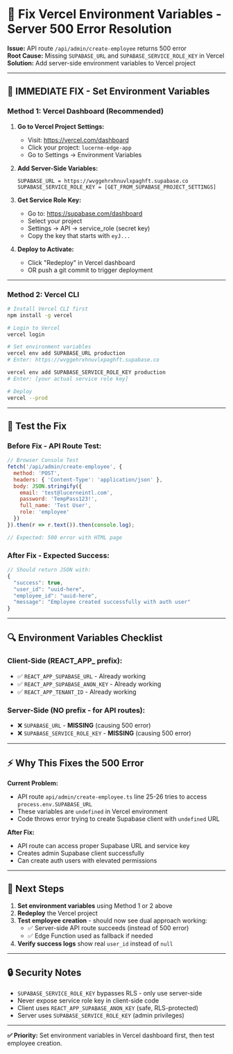 # 🔧 Fix Vercel Environment Variables - Server 500 Error Resolution

**Issue:** API route `/api/admin/create-employee` returns 500 error  
**Root Cause:** Missing `SUPABASE_URL` and `SUPABASE_SERVICE_ROLE_KEY` in Vercel  
**Solution:** Add server-side environment variables to Vercel project

---

## 🚨 **IMMEDIATE FIX - Set Environment Variables**

### **Method 1: Vercel Dashboard (Recommended)**

1. **Go to Vercel Project Settings:**
   - Visit: https://vercel.com/dashboard
   - Click your project: `lucerne-edge-app`
   - Go to Settings → Environment Variables

2. **Add Server-Side Variables:**
   ```
   SUPABASE_URL = https://wvggehrxhnuvlxpaghft.supabase.co
   SUPABASE_SERVICE_ROLE_KEY = [GET_FROM_SUPABASE_PROJECT_SETTINGS]
   ```

3. **Get Service Role Key:**
   - Go to: https://supabase.com/dashboard
   - Select your project
   - Settings → API → service_role (secret key)
   - Copy the key that starts with `eyJ...`

4. **Deploy to Activate:**
   - Click "Redeploy" in Vercel dashboard
   - OR push a git commit to trigger deployment

---

### **Method 2: Vercel CLI** 
```bash
# Install Vercel CLI first
npm install -g vercel

# Login to Vercel
vercel login

# Set environment variables
vercel env add SUPABASE_URL production
# Enter: https://wvggehrxhnuvlxpaghft.supabase.co

vercel env add SUPABASE_SERVICE_ROLE_KEY production  
# Enter: [your actual service role key]

# Deploy
vercel --prod
```

---

## 🧪 **Test the Fix**

### **Before Fix - API Route Test:**
```javascript
// Browser Console Test
fetch('/api/admin/create-employee', {
  method: 'POST',
  headers: { 'Content-Type': 'application/json' },
  body: JSON.stringify({
    email: 'test@lucerneintl.com',
    password: 'TempPass123!',
    full_name: 'Test User',
    role: 'employee'
  })
}).then(r => r.text()).then(console.log);

// Expected: 500 error with HTML page
```

### **After Fix - Expected Success:**
```javascript
// Should return JSON with:
{
  "success": true,
  "user_id": "uuid-here",
  "employee_id": "uuid-here", 
  "message": "Employee created successfully with auth user"
}
```

---

## 🔍 **Environment Variables Checklist**

### **Client-Side (REACT_APP_ prefix):**
- ✅ `REACT_APP_SUPABASE_URL` - Already working  
- ✅ `REACT_APP_SUPABASE_ANON_KEY` - Already working
- ✅ `REACT_APP_TENANT_ID` - Already working

### **Server-Side (NO prefix - for API routes):**
- ❌ `SUPABASE_URL` - **MISSING** (causing 500 error)
- ❌ `SUPABASE_SERVICE_ROLE_KEY` - **MISSING** (causing 500 error)

---

## ⚡ **Why This Fixes the 500 Error**

**Current Problem:**
- API route `api/admin/create-employee.ts` line 25-26 tries to access `process.env.SUPABASE_URL`
- These variables are `undefined` in Vercel environment
- Code throws error trying to create Supabase client with `undefined` URL

**After Fix:**
- API route can access proper Supabase URL and service key
- Creates admin Supabase client successfully 
- Can create auth users with elevated permissions

---

## 🎯 **Next Steps**

1. **Set environment variables** using Method 1 or 2 above
2. **Redeploy** the Vercel project
3. **Test employee creation** - should now see dual approach working:
   - ✅ Server-side API route succeeds (instead of 500 error)
   - ✅ Edge Function used as fallback if needed
4. **Verify success logs** show real `user_id` instead of `null`

---

## 🔒 **Security Notes**

- `SUPABASE_SERVICE_ROLE_KEY` bypasses RLS - only use server-side
- Never expose service role key in client-side code
- Client uses `REACT_APP_SUPABASE_ANON_KEY` (safe, RLS-protected)
- Server uses `SUPABASE_SERVICE_ROLE_KEY` (admin privileges)

---

**✅ Priority:** Set environment variables in Vercel dashboard first, then test employee creation.